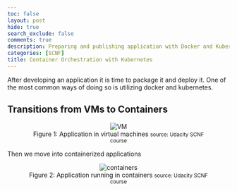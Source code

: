 ```yaml
---
toc: false
layout: post
hide: true
search_exclude: false
comments: true
description: Preparing and publishing application with Docker and Kubernetes
categories: [SCNF]
title: Container Orchestration with Kubernetes 
---
```


After developing an application it is time to package it and deploy it. One of the most common ways of doing so is utilizing docker and kubernetes. 

## Transitions from VMs to Containers


<figure align = "center">
 <img src="{{ site.baseurl }}/images/scnf/muli-apps-vm.png" alt="VM" />
 <figcaption>
 Figure 1: Application in virtual machines <small>source: Udacity SCNF course</small>
 </figcaption>
</figure>

Then we move into containerized applications 

<figure align = "center">
 <img src="{{ site.baseurl }}/images/scnf/containerized-apps.png" alt="containers" />
 <figcaption>
 Figure 2: Application running in containers <small>source: Udacity SCNF course</small>
 </figcaption>
</figure>